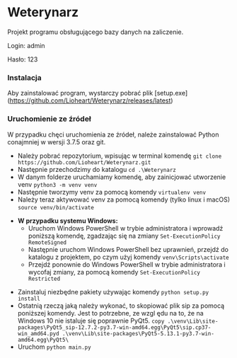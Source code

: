 # Weterynarz
Projekt programu obsługującego bazy danych na zaliczenie.

Login:  admin

Hasło:  123
### Instalacja
Aby zainstalować program, wystarczy pobrać plik [setup.exe] (https://github.com/Lioheart/Weterynarz/releases/latest)
### Uruchomienie ze źródeł
W przypadku chęci uruchomienia ze źródeł, należe zainstalować Python conajmniej w wersji 3.7.5 oraz git.
* Należy pobrać repozytorium, wpisując w terminal komendę `git clone https://github.com/Lioheart/Weterynarz.git`
* Następnie przechodzimy do katalogu `cd .\Weterynarz`
* W danym folderze uruchamiamy komendę, aby zainicjować utworzenie venv `python3 -m venv venv`
* Następnie tworzymy venv za pomocą komendy `virtualenv venv`
* Należy teraz aktywować venv za pomocą komendy (tylko linux i macOS) `source venv/bin/activate`
- **W przypadku systemu Windows:**
    - Uruchom Windows PowerShell w trybie administratora i wprowadź poniższą komendę, zgadzając się na zmiany `Set-ExecutionPolicy RemoteSigned`
    - Następnie uruchom Windows PowerShell bez uprawnień, przejdź do katalogu z projektem, po czym użyj komendy `venv\Scripts\activate`
    - Przejdź ponownie do Windows PowerShell w trybie administratora i wycofaj zmiany, za pomocą komendy `Set-ExecutionPolicy Restricted`   
* Zainstaluj niezbędne pakiety używając komendy `python setup.py install`
* Ostatnią rzeczą jaką należy wykonać, to skopiować plik sip za pomocą poniższej komendy. Jest to potrzebne, ze wzgl
ędu na to, że na Windows 10 nie istaluje się poprawnie PyQt5.
`copy .\venv\Lib\site-packages\PyQt5_sip-12.7.2-py3.7-win-amd64.egg\PyQt5\sip.cp37-win_amd64.pyd .\venv\Lib\site-packages\PyQt5-5.13.1-py3.7-win-amd64.egg\PyQt5\`
* Uruchom `python main.py`
